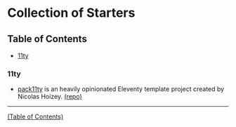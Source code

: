 # Collection of Starters

## Table of Contents

- [11ty](#11ty)

### 11ty

- [pack11ty](https://pack11ty.dev) is an heavily opinionated Eleventy template project created by Nicolas Hoizey. [(repo)](https://github.com/nhoizey/pack11ty)

------------------
[(Table of Contents)](#table-of-contents)
